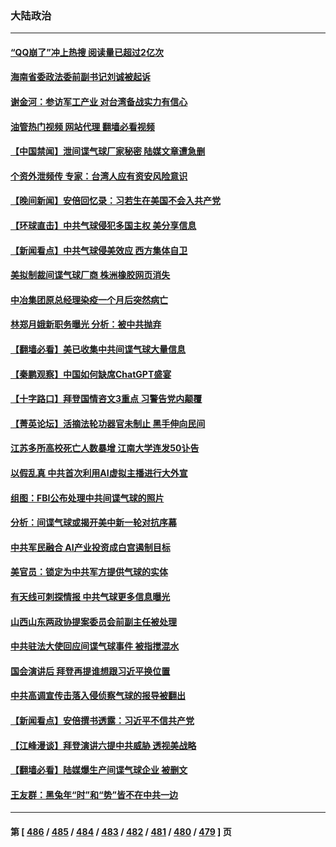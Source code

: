### 大陆政治
---
#### [“QQ崩了”冲上热搜 阅读量已超过2亿次](../../pages/ncid277/n13926976.md?02102045) 
#### [海南省委政法委前副书记刘诚被起诉](../../pages/ncid277/n13927013.md?02102045) 
#### [谢金河：参访军工产业 对台湾备战实力有信心](../../pages/ncid277/n13926958.md?02102045) 
#### [油管热门视频 网站代理 翻墙必看视频](http://138.2.39.72:81/youtube.html?epic-marker?02102045)
#### [【中国禁闻】泄间谍气球厂家秘密 陆媒文章遭急删](../../pages/ncid277/n13926553.md?02102045) 
#### [个资外泄频传 专家：台湾人应有资安风险意识](../../pages/ncid277/n13926212.md?02102045) 
#### [【晚间新闻】安倍回忆录：习若生在美国不会入共产党](../../pages/ncid277/n13926979.md?02102045) 
#### [【环球直击】中共气球侵犯多国主权 美分享信息](../../pages/ncid277/n13926550.md?02102045) 
#### [【新闻看点】中共气球侵美效应 西方集体自卫](../../pages/ncid277/n13926574.md?02102045) 
#### [美拟制裁间谍气球厂商 株洲橡胶网页消失](../../pages/ncid277/n13926559.md?02102045) 
#### [中冶集团原总经理染疫一个月后突然病亡](../../pages/ncid277/n13926662.md?02102045) 
#### [林郑月娥新职务曝光 分析：被中共抛弃](../../pages/ncid277/n13926653.md?02102045) 
#### [【翻墙必看】美已收集中共间谍气球大量信息](../../pages/ncid277/n13926696.md?02102045) 
#### [【秦鹏观察】中国如何缺席ChatGPT盛宴](../../pages/ncid277/n13926619.md?02102045) 
#### [【十字路口】拜登国情咨文3重点 习警告党内颠覆](../../pages/ncid277/n13926413.md?02102045) 
#### [【菁英论坛】活摘法轮功器官未制止 黑手伸向民间](../../pages/ncid277/n13926507.md?02102045) 
#### [江苏多所高校死亡人数暴增 江南大学连发50讣告](../../pages/ncid277/n13926535.md?02102045) 
#### [以假乱真 中共首次利用AI虚拟主播进行大外宣](../../pages/ncid277/n13926504.md?02102045) 
#### [组图：FBI公布处理中共间谍气球的照片](../../pages/ncid277/n13926494.md?02102045) 
#### [分析：间谍气球或揭开美中新一轮对抗序幕](../../pages/ncid277/n13926499.md?02102045) 
#### [中共军民融合 AI产业投资成白宫遏制目标](../../pages/ncid277/n13926491.md?02102045) 
#### [美官员：锁定为中共军方提供气球的实体](../../pages/ncid277/n13926473.md?02102045) 
#### [有天线可刺探情报 中共气球更多信息曝光](../../pages/ncid277/n13926469.md?02102045) 
#### [山西山东两政协提案委员会前副主任被处理](../../pages/ncid277/n13926209.md?02102045) 
#### [中共驻法大使回应间谍气球事件 被指搅混水](../../pages/ncid277/n13926089.md?02102045) 
#### [国会演讲后 拜登再提谁想跟习近平换位置](../../pages/ncid277/n13925719.md?02102045) 
#### [中共高调宣传击落入侵侦察气球的报导被翻出](../../pages/ncid277/n13925868.md?02102045) 
#### [【新闻看点】安倍撰书透露：习近平不信共产党](../../pages/ncid277/n13925919.md?02102045) 
#### [【江峰漫谈】拜登演讲六提中共威胁 透视美战略](../../pages/ncid277/n13925785.md?02102045) 
#### [【翻墙必看】陆媒爆生产间谍气球企业 被删文](../../pages/ncid277/n13925847.md?02102045) 
#### [王友群：黑兔年“时”和“势”皆不在中共一边](../../pages/ncid277/n13925764.md?02102045) 

---
#### 第 [ [486](./486.md?02102045) / [485](./485.md?02102045) / [484](./484.md?02102045) / [483](./483.md?02102045) / [482](./482.md?02102045) / [481](./481.md?02102045) / [480](./480.md?02102045) / [479](./479.md?02102045) ] 页
